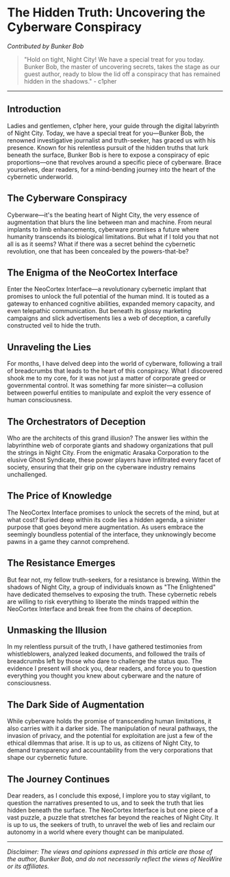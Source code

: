 # The Hidden Truth: Uncovering the Cyberware Conspiracy

_Contributed by Bunker Bob_

> "Hold on tight, Night City! We have a special treat for you today. Bunker Bob, the master of uncovering secrets, takes the stage as our guest author, ready to blow the lid off a conspiracy that has remained hidden in the shadows." - c1pher

---

## Introduction

Ladies and gentlemen, c1pher here, your guide through the digital labyrinth of Night City. Today, we have a special treat for you—Bunker Bob, the renowned investigative journalist and truth-seeker, has graced us with his presence. Known for his relentless pursuit of the hidden truths that lurk beneath the surface, Bunker Bob is here to expose a conspiracy of epic proportions—one that revolves around a specific piece of cyberware. Brace yourselves, dear readers, for a mind-bending journey into the heart of the cybernetic underworld.

## The Cyberware Conspiracy

Cyberware—it's the beating heart of Night City, the very essence of augmentation that blurs the line between man and machine. From neural implants to limb enhancements, cyberware promises a future where humanity transcends its biological limitations. But what if I told you that not all is as it seems? What if there was a secret behind the cybernetic revolution, one that has been concealed by the powers-that-be?

## The Enigma of the NeoCortex Interface

Enter the NeoCortex Interface—a revolutionary cybernetic implant that promises to unlock the full potential of the human mind. It is touted as a gateway to enhanced cognitive abilities, expanded memory capacity, and even telepathic communication. But beneath its glossy marketing campaigns and slick advertisements lies a web of deception, a carefully constructed veil to hide the truth.

## Unraveling the Lies

For months, I have delved deep into the world of cyberware, following a trail of breadcrumbs that leads to the heart of this conspiracy. What I discovered shook me to my core, for it was not just a matter of corporate greed or governmental control. It was something far more sinister—a collusion between powerful entities to manipulate and exploit the very essence of human consciousness.

## The Orchestrators of Deception

Who are the architects of this grand illusion? The answer lies within the labyrinthine web of corporate giants and shadowy organizations that pull the strings in Night City. From the enigmatic Arasaka Corporation to the elusive Ghost Syndicate, these power players have infiltrated every facet of society, ensuring that their grip on the cyberware industry remains unchallenged.

## The Price of Knowledge

The NeoCortex Interface promises to unlock the secrets of the mind, but at what cost? Buried deep within its code lies a hidden agenda, a sinister purpose that goes beyond mere augmentation. As users embrace the seemingly boundless potential of the interface, they unknowingly become pawns in a game they cannot comprehend.

## The Resistance Emerges

But fear not, my fellow truth-seekers, for a resistance is brewing. Within the shadows of Night City, a group of individuals known as "The Enlightened" have dedicated themselves to exposing the truth. These cybernetic rebels are willing to risk everything to liberate the minds trapped within the NeoCortex Interface and break free from the chains of deception.

## Unmasking the Illusion

In my relentless pursuit of the truth, I have gathered testimonies from whistleblowers, analyzed leaked documents, and followed the trails of breadcrumbs left by those who dare to challenge the status quo. The evidence I present will shock you, dear readers, and force you to question everything you thought you knew about cyberware and the nature of consciousness.

## The Dark Side of Augmentation

While cyberware holds the promise of transcending human limitations, it also carries with it a darker side. The manipulation of neural pathways, the invasion of privacy, and the potential for exploitation are just a few of the ethical dilemmas that arise. It is up to us, as citizens of Night City, to demand transparency and accountability from the very corporations that shape our cybernetic future.

## The Journey Continues

Dear readers, as I conclude this exposé, I implore you to stay vigilant, to question the narratives presented to us, and to seek the truth that lies hidden beneath the surface. The NeoCortex Interface is but one piece of a vast puzzle, a puzzle that stretches far beyond the reaches of Night City. It is up to us, the seekers of truth, to unravel the web of lies and reclaim our autonomy in a world where every thought can be manipulated.

---

_Disclaimer: The views and opinions expressed in this article are those of the author, Bunker Bob, and do not necessarily reflect the views of NeoWire or its affiliates._
